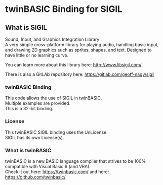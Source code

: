 # twinBASIC Binding for SIGIL


## What is SIGIL

Sound, Input, and Graphics Integration Library  
A very simple cross-platform library for playing audio, handling basic input, and drawing 2D graphics such as sprites, shapes, and text. Designed to have little or no learning curve.

You can learn more about this library here:
http://www.libsigil.com/

There is also a GitLAb repository here:
https://gitlab.com/geoff-nagy/sigil

### twinBASIC Binding
This code allows the use of SIGIL in twinBASIC.  
Multiple examples are provided.  
This is a 32-bit binding.

### License

This twinBASIC SIGIL binding uses the UnLicense.  
SIGIL has its own License(s).


### What is twinBASIC
twinBASIC is a new BASIC language compiler that strives to be 100% compatible with Visual Basic 6 (and VBA).  
Check it out here: https://twinbasic.com/
and here: https://github.com/twinbasic/
